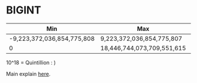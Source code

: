 # BIGINT

Min | Max | Length | Unit | Note
---|---|---|---|---|
-9,223,372,036,854,775,808 | 9,223,372,036,854,775,807 | 8 |  Bytes | -
0 | 18,446,744,073,709,551,615 | 8 |  Bytes | -

10^18 = Quintillion : )

Main explain [here](./int.md).
